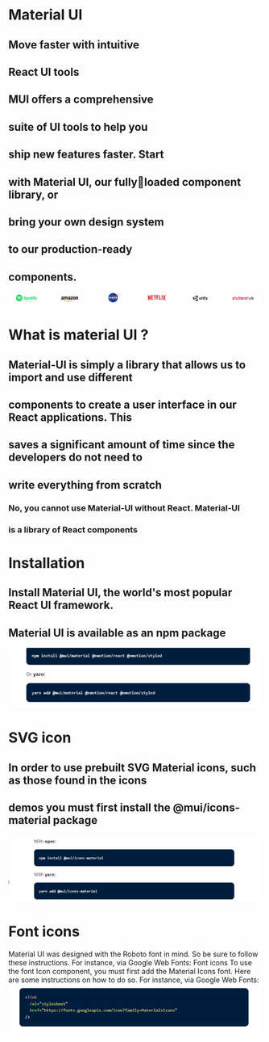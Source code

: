 # Material UI
## Move faster with intuitive 
## React UI tools
## MUI offers a comprehensive 
## suite of UI tools to help you 
## ship new features faster. Start 
## with Material UI, our fullyloaded component library, or 
## bring your own design system 
## to our production-ready 
## components.
![](./Image/i-01.png)

# What is material UI ?
## Material-UI is simply a library that allows us to import and use different 
## components to create a user interface in our React applications. This 
## saves a significant amount of time since the developers do not need to 
## write everything from scratch

### No, you cannot use Material-UI without React. Material-UI 
### is a library of React components

# Installation
## Install Material UI, the world's most popular React UI framework.
## Material UI is available as an npm package

![](./Image/i-02.png)

# SVG icon
## In order to use prebuilt SVG Material icons, such as those found in the icons 
## demos you must first install the @mui/icons-material package
![](./Image/i-03.png)

# Font icons
Material UI was designed with the Roboto font in mind. So be sure to follow these 
instructions. For instance, via Google Web Fonts:
Font icons
To use the font Icon component, you must first add the Material Icons font. Here are some 
instructions on how to do so. For instance, via Google Web Fonts:
![](./Image/i-04.png)